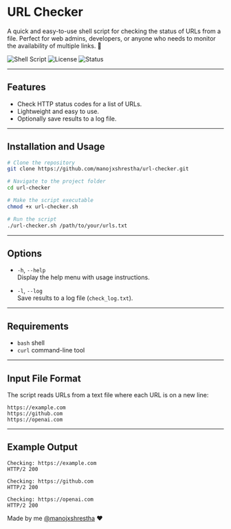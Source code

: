 # URL Checker

A quick and easy-to-use shell script for checking the status of URLs from a file. Perfect for web admins, developers, or anyone who needs to monitor the availability of multiple links. 🚀

![Shell Script](https://img.shields.io/badge/Shell-Script-blue) ![License](https://img.shields.io/badge/License-MIT-green) ![Status](https://img.shields.io/badge/Status-Stable-brightgreen)

---

## Features
- Check HTTP status codes for a list of URLs.
- Lightweight and easy to use.
- Optionally save results to a log file.

---

## Installation and Usage

```bash
# Clone the repository
git clone https://github.com/manojxshrestha/url-checker.git

# Navigate to the project folder
cd url-checker

# Make the script executable
chmod +x url-checker.sh

# Run the script
./url-checker.sh /path/to/your/urls.txt
```

---

## Options
- `-h`, `--help`  
  Display the help menu with usage instructions.

- `-l`, `--log`  
  Save results to a log file (`check_log.txt`).

---
## Requirements
- `bash` shell
- `curl` command-line tool

---

## Input File Format
The script reads URLs from a text file where each URL is on a new line:
```
https://example.com
https://github.com
https://openai.com
```

---

## Example Output
```text
Checking: https://example.com
HTTP/2 200 

Checking: https://github.com
HTTP/2 200 

Checking: https://openai.com
HTTP/2 200 
```

Made by me [@manojxshrestha](https://github.com/manojxshrestha) ♥️
